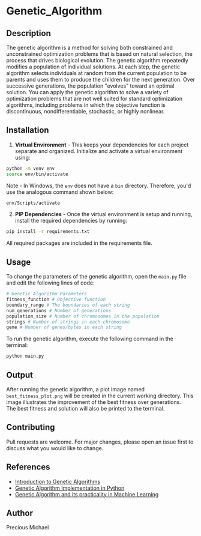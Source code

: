 # Genetic_Algorithm

## Description
The genetic algorithm is a method for solving both constrained and unconstrained optimization problems that is based on natural selection, the process that drives biological evolution. The genetic algorithm repeatedly modifies a population of individual solutions. At each step, the genetic algorithm selects individuals at random from the current population to be parents and uses them to produce the children for the next generation. Over successive generations, the population "evolves" toward an optimal solution. You can apply the genetic algorithm to solve a variety of optimization problems that are not well suited for standard optimization algorithms, including problems in which the objective function is discontinuous, nondifferentiable, stochastic, or highly nonlinear. 


## Installation

1. **Virtual Environment** - This keeps your dependencies for each project separate and organized. 
Initialize and activate a virtual environment using:
```bash
python -m venv env
source env/bin/activate
```

Note - In Windows, the `env` does not have a `bin` directory. Therefore, you'd use the analogous command shown below:
```bash
env/Scripts/activate
```

2. **PIP Dependencies** - Once the virtual environment is setup and running, install the required dependencies by running:
```bash
pip install -r requirements.txt
```
All required packages are included in the requirements file. 


## Usage
To change the parameters of the genetic algorithm, open the `main.py` file and edit the following lines of code:
```python
# Genetic Algorithm Parameters
fitness_function # Objective function
boundary_range # The boundaries of each string
num_generations # Number of generations
population_size # Number of chromosomes in the population
strings # Number of strings in each chromosome
gene # Number of genes/bytes in each string
```

To run the genetic algorithm, execute the following command in the terminal:
```bash
python main.py
```

## Output
After running the genetic algorithm, a plot image named `best_fitness_plot.png` will be created in the current working directory. This image illustrates the improvement of the best fitness over generations. <br>
The best fitness and solution will also be printed to the terminal.


## Contributing
Pull requests are welcome. For major changes, please open an issue first to discuss what you would like to change.

## References
- [Introduction to Genetic Algorithms](https://towardsdatascience.com/introduction-to-genetic-algorithms-including-example-code-e396e98d8bf3)
- [Genetic Algorithm Implementation in Python](https://towardsdatascience.com/genetic-algorithm-implementation-in-python-5ab67bb124a6)
- [Genetic Algorithm and its practicality in Machine Learning](https://towardsdatascience.com/genetic-algorithm-6aefd897f1ac)


## Author
Precious Michael